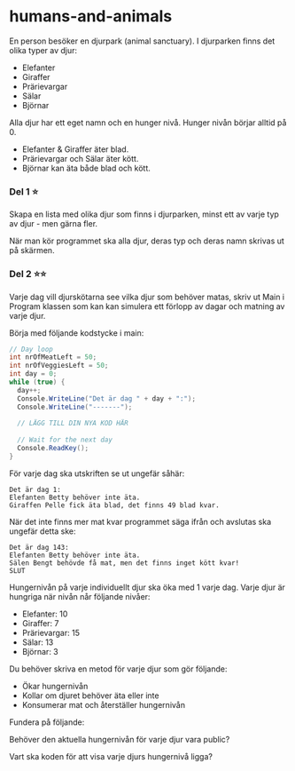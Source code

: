 # humans-and-animals

En person besöker en djurpark (animal sanctuary). I djurparken finns det olika typer av djur:
* Elefanter
* Giraffer
* Prärievargar
* Sälar
* Björnar

Alla djur har ett eget namn och en hunger nivå. Hunger nivån börjar alltid på 0.

* Elefanter & Giraffer äter blad.
* Prärievargar och Sälar äter kött.
* Björnar kan äta både blad och kött.

### Del 1 ⭐️

Skapa en lista med olika djur som finns i djurparken, minst ett av varje typ av djur - men gärna fler.

När man kör programmet ska alla djur, deras typ och deras namn skrivas ut på skärmen.

### Del 2 ⭐️⭐️

Varje dag vill djurskötarna see vilka djur som behöver matas, skriv ut Main i Program klassen som kan kan simulera ett förlopp av dagar och matning av varje djur.

Börja med följande kodstycke i main:
```c#
// Day loop
int nrOfMeatLeft = 50;
int nrOfVeggiesLeft = 50;
int day = 0;
while (true) {
  day++;
  Console.WriteLine("Det är dag " + day + ":");
  Console.WriteLine("-------");
  
  // LÄGG TILL DIN NYA KOD HÄR
  
  // Wait for the next day
  Console.ReadKey();
}

```

För varje dag ska utskriften se ut ungefär såhär:
```
Det är dag 1:
Elefanten Betty behöver inte äta.
Giraffen Pelle fick äta blad, det finns 49 blad kvar.
```
När det inte finns mer mat kvar programmet säga ifrån och avslutas ska ungefär detta ske:
```
Det är dag 143:
Elefanten Betty behöver inte äta.
Sälen Bengt behövde få mat, men det finns inget kött kvar!
SLUT
```

Hungernivån på varje individuellt djur ska öka med 1 varje dag. Varje djur är hungriga när nivån når följande nivåer:

* Elefanter: 10
* Giraffer: 7
* Prärievargar: 15
* Sälar: 13
* Björnar: 3

Du behöver skriva en metod för varje djur som gör följande:
* Ökar hungernivån
* Kollar om djuret behöver äta eller inte
* Konsumerar mat och återställer hungernivån

Fundera på följande:

 Behöver den aktuella hungernivån för varje djur vara public?
 
 Vart ska koden för att visa varje djurs hungernivå ligga?
